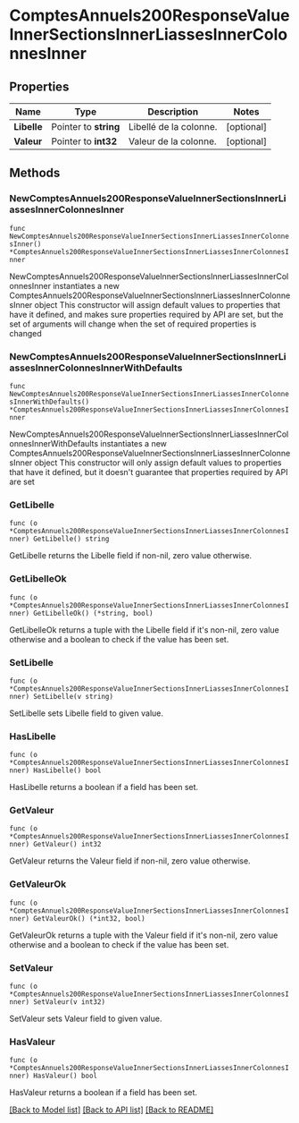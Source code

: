 # ComptesAnnuels200ResponseValueInnerSectionsInnerLiassesInnerColonnesInner

## Properties

Name | Type | Description | Notes
------------ | ------------- | ------------- | -------------
**Libelle** | Pointer to **string** | Libellé de la colonne. | [optional] 
**Valeur** | Pointer to **int32** | Valeur de la colonne. | [optional] 

## Methods

### NewComptesAnnuels200ResponseValueInnerSectionsInnerLiassesInnerColonnesInner

`func NewComptesAnnuels200ResponseValueInnerSectionsInnerLiassesInnerColonnesInner() *ComptesAnnuels200ResponseValueInnerSectionsInnerLiassesInnerColonnesInner`

NewComptesAnnuels200ResponseValueInnerSectionsInnerLiassesInnerColonnesInner instantiates a new ComptesAnnuels200ResponseValueInnerSectionsInnerLiassesInnerColonnesInner object
This constructor will assign default values to properties that have it defined,
and makes sure properties required by API are set, but the set of arguments
will change when the set of required properties is changed

### NewComptesAnnuels200ResponseValueInnerSectionsInnerLiassesInnerColonnesInnerWithDefaults

`func NewComptesAnnuels200ResponseValueInnerSectionsInnerLiassesInnerColonnesInnerWithDefaults() *ComptesAnnuels200ResponseValueInnerSectionsInnerLiassesInnerColonnesInner`

NewComptesAnnuels200ResponseValueInnerSectionsInnerLiassesInnerColonnesInnerWithDefaults instantiates a new ComptesAnnuels200ResponseValueInnerSectionsInnerLiassesInnerColonnesInner object
This constructor will only assign default values to properties that have it defined,
but it doesn't guarantee that properties required by API are set

### GetLibelle

`func (o *ComptesAnnuels200ResponseValueInnerSectionsInnerLiassesInnerColonnesInner) GetLibelle() string`

GetLibelle returns the Libelle field if non-nil, zero value otherwise.

### GetLibelleOk

`func (o *ComptesAnnuels200ResponseValueInnerSectionsInnerLiassesInnerColonnesInner) GetLibelleOk() (*string, bool)`

GetLibelleOk returns a tuple with the Libelle field if it's non-nil, zero value otherwise
and a boolean to check if the value has been set.

### SetLibelle

`func (o *ComptesAnnuels200ResponseValueInnerSectionsInnerLiassesInnerColonnesInner) SetLibelle(v string)`

SetLibelle sets Libelle field to given value.

### HasLibelle

`func (o *ComptesAnnuels200ResponseValueInnerSectionsInnerLiassesInnerColonnesInner) HasLibelle() bool`

HasLibelle returns a boolean if a field has been set.

### GetValeur

`func (o *ComptesAnnuels200ResponseValueInnerSectionsInnerLiassesInnerColonnesInner) GetValeur() int32`

GetValeur returns the Valeur field if non-nil, zero value otherwise.

### GetValeurOk

`func (o *ComptesAnnuels200ResponseValueInnerSectionsInnerLiassesInnerColonnesInner) GetValeurOk() (*int32, bool)`

GetValeurOk returns a tuple with the Valeur field if it's non-nil, zero value otherwise
and a boolean to check if the value has been set.

### SetValeur

`func (o *ComptesAnnuels200ResponseValueInnerSectionsInnerLiassesInnerColonnesInner) SetValeur(v int32)`

SetValeur sets Valeur field to given value.

### HasValeur

`func (o *ComptesAnnuels200ResponseValueInnerSectionsInnerLiassesInnerColonnesInner) HasValeur() bool`

HasValeur returns a boolean if a field has been set.


[[Back to Model list]](../README.md#documentation-for-models) [[Back to API list]](../README.md#documentation-for-api-endpoints) [[Back to README]](../README.md)


